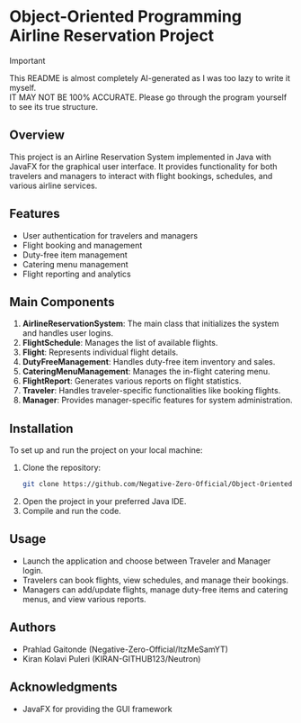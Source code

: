 
# Object-Oriented Programming Airline Reservation Project

> [!IMPORTANT]
> This README is almost completely AI-generated as I was too lazy to write it myself.  
> IT MAY NOT BE 100% ACCURATE. Please go through the program yourself to see its true structure.

## Overview

This project is an Airline Reservation System implemented in Java with JavaFX for the graphical user interface. It provides functionality for both travelers and managers to interact with flight bookings, schedules, and various airline services.

## Features

- User authentication for travelers and managers
- Flight booking and management
- Duty-free item management
- Catering menu management
- Flight reporting and analytics

## Main Components

1. **AirlineReservationSystem**: The main class that initializes the system and handles user logins.
2. **FlightSchedule**: Manages the list of available flights.
3. **Flight**: Represents individual flight details.
4. **DutyFreeManagement**: Handles duty-free item inventory and sales.
5. **CateringMenuManagement**: Manages the in-flight catering menu.
6. **FlightReport**: Generates various reports on flight statistics.
7. **Traveler**: Handles traveler-specific functionalities like booking flights.
8. **Manager**: Provides manager-specific features for system administration.

## Installation

To set up and run the project on your local machine:

1. Clone the repository:
   ```bash
   git clone https://github.com/Negative-Zero-Official/Object-Oriented-Programming-Airline-Reservation-Project.git
   ```
2. Open the project in your preferred Java IDE.
3. Compile and run the code.


## Usage

- Launch the application and choose between Traveler and Manager login.
- Travelers can book flights, view schedules, and manage their bookings.
- Managers can add/update flights, manage duty-free items and catering menus, and view various reports.

## Authors

- Prahlad Gaitonde (Negative-Zero-Official/ItzMeSamYT)
- Kiran Kolavi Puleri (KIRAN-GITHUB123/Neutron)

## Acknowledgments

- JavaFX for providing the GUI framework
